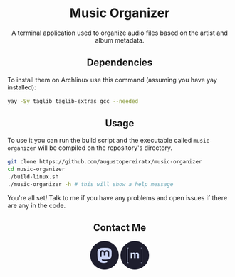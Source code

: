 <h1 align="center">Music Organizer</h1>

<p align="center">A terminal application used to organize audio files based on the artist and album metadata.</p>

<h2 align="center"> Dependencies </h2>

To install them on Archlinux use this command (assuming you have yay installed):
```bash
yay -Sy taglib taglib-extras gcc --needed
```
<h2 align="center"> Usage </h2>
To use it you can run the build script and the executable called <code>music-organizer</code> will be compiled on the repository's directory.

```bash
git clone https://github.com/augustopereiratx/music-organizer
cd music-organizer
./build-linux.sh
./music-organizer -h # this will show a help message
```
You're all set! Talk to me if you have any problems and open issues if there are any in the code.

<h2 align="center"> Contact Me </h2>
<p align="center">
    <a href="https://mastodon.social/@augustotx"><img src="assets/social/macchiato_mastodon.svg" width="64" height="64" alt="Mastodon Logo"/></a>
    <a href="https://matrix.to/#/@augustotx:matrix.org"><img src="assets/social/macchiato_matrix.svg" width="64" height="64" alt="Matrix Logo"/></a>
</p>
